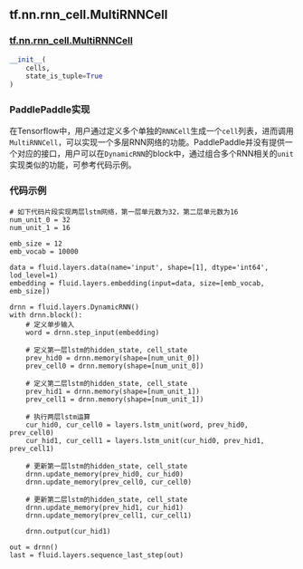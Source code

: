 ## tf.nn.rnn_cell.MultiRNNCell

### [tf.nn.rnn_cell.MultiRNNCell](https://www.tensorflow.org/versions/r1.13/api_docs/python/tf/nn/rnn_cell/MultiRNNCell)

```python
__init__(
    cells,
    state_is_tuple=True
)
```

### PaddlePaddle实现
在Tensorflow中，用户通过定义多个单独的`RNNCell`生成一个`cell`列表，进而调用`MultiRNNCell`，可以实现一个多层RNN网络的功能。PaddlePaddle并没有提供一个对应的接口，用户可以在`DynamicRNN`的block中，通过组合多个RNN相关的`unit`实现类似的功能，可参考代码示例。


### 代码示例
```
# 如下代码片段实现两层lstm网络，第一层单元数为32，第二层单元数为16
num_unit_0 = 32
num_unit_1 = 16

emb_size = 12
emb_vocab = 10000

data = fluid.layers.data(name='input', shape=[1], dtype='int64', lod_level=1)
embedding = fluid.layers.embedding(input=data, size=[emb_vocab, emb_size])
                                    
drnn = fluid.layers.DynamicRNN()
with drnn.block():
    # 定义单步输入
    word = drnn.step_input(embedding)
        
    # 定义第一层lstm的hidden_state, cell_state
    prev_hid0 = drnn.memory(shape=[num_unit_0])
    prev_cell0 = drnn.memory(shape=[num_unit_0])
        
    # 定义第二层lstm的hidden_state, cell_state
    prev_hid1 = drnn.memory(shape=[num_unit_1])
    prev_cell1 = drnn.memory(shape=[num_unit_1])

    # 执行两层lstm运算
    cur_hid0, cur_cell0 = layers.lstm_unit(word, prev_hid0, prev_cell0)
    cur_hid1, cur_cell1 = layers.lstm_unit(cur_hid0, prev_hid1, prev_cell1)

    # 更新第一层lstm的hidden_state, cell_state
    drnn.update_memory(prev_hid0, cur_hid0)  
    drnn.update_memory(prev_cell0, cur_cell0)  
       
    # 更新第二层lstm的hidden_state, cell_state
    drnn.update_memory(prev_hid1, cur_hid1)  
    drnn.update_memory(prev_cell1, cur_cell1)  

    drnn.output(cur_hid1)

out = drnn()
last = fluid.layers.sequence_last_step(out)
                                               

```
